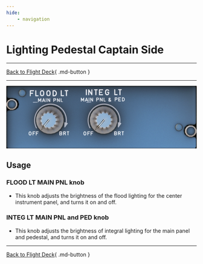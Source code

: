 ```yaml
---
hide:
    - navigation
---
```


# Lighting Pedestal Captain Side

---

[Back to Flight Deck](../flight-deck.md){ .md-button }

---

![Pedestal Lighting Knobs](../../../assets/a32nx-briefing/pedestal/Pedestal-lighting.png "Pedestal Lighting Knobs")

## Usage

### FLOOD LT MAIN PNL knob

- This knob adjusts the brightness of the flood lighting for the center instrument panel, and turns it on and off.

### INTEG LT MAIN PNL and PED knob

- This knob adjusts the brightness of integral lighting for the main panel and pedestal, and turns it on and off.

---

[Back to Flight Deck](../flight-deck.md){ .md-button }
